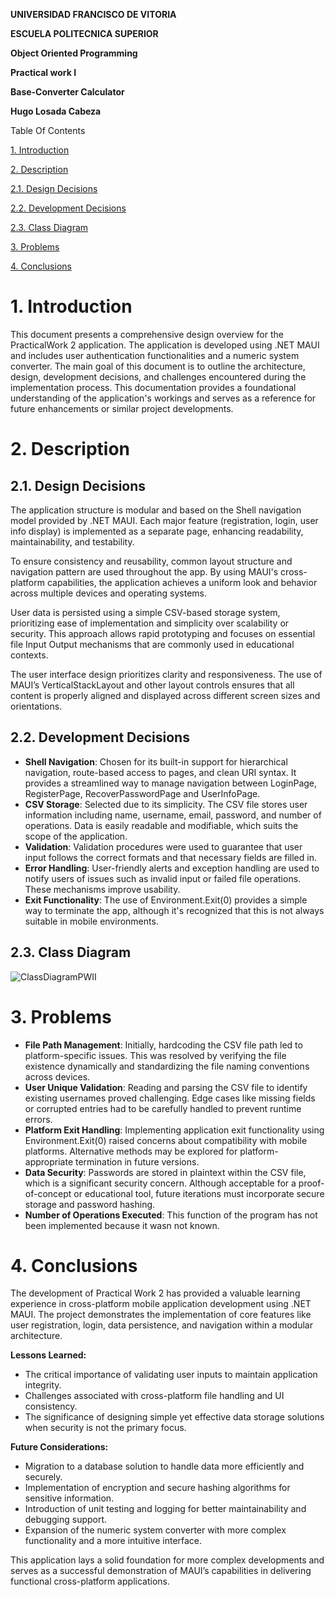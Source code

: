 **UNIVERSIDAD FRANCISCO DE VITORIA**

**ESCUELA POLITECNICA SUPERIOR**

**Object Oriented Programming**

**Practical work I**

**Base-Converter Calculator**

**Hugo Losada Cabeza**

Table Of Contents

[1\. Introduction](#_Toc199014689)

[2\. Description](#_Toc199014690)

[2.1. Design Decisions](#_Toc199014691)

[2.2. Development Decisions](#_Toc199014692)

[2.3. Class Diagram](#_Toc199014693)

[3\. Problems](#_Toc199014694)

[4\. Conclusions](#_Toc199014695)

# 1\. Introduction

This document presents a comprehensive design overview for the PracticalWork 2 application. The application is developed using .NET MAUI and includes user authentication functionalities and a numeric system converter. The main goal of this document is to outline the architecture, design, development decisions, and challenges encountered during the implementation process. This documentation provides a foundational understanding of the application's workings and serves as a reference for future enhancements or similar project developments.

# 2\. Description

## 2.1. Design Decisions

The application structure is modular and based on the Shell navigation model provided by .NET MAUI. Each major feature (registration, login, user info display) is implemented as a separate page, enhancing readability, maintainability, and testability.

To ensure consistency and reusability, common layout structure and navigation pattern are used throughout the app. By using MAUI's cross-platform capabilities, the application achieves a uniform look and behavior across multiple devices and operating systems.

User data is persisted using a simple CSV-based storage system, prioritizing ease of implementation and simplicity over scalability or security. This approach allows rapid prototyping and focuses on essential file Input Output mechanisms that are commonly used in educational contexts.

The user interface design prioritizes clarity and responsiveness. The use of MAUI’s VerticalStackLayout and other layout controls ensures that all content is properly aligned and displayed across different screen sizes and orientations.

## 2.2. Development Decisions

- **Shell Navigation**: Chosen for its built-in support for hierarchical navigation, route-based access to pages, and clean URI syntax. It provides a streamlined way to manage navigation between LoginPage, RegisterPage, RecoverPasswordPage and UserInfoPage.
- **CSV Storage**: Selected due to its simplicity. The CSV file stores user information including name, username, email, password, and number of operations. Data is easily readable and modifiable, which suits the scope of the application.
- **Validation**: Validation procedures were used to guarantee that user input follows the correct formats and that necessary fields are filled in.
- **Error Handling**: User-friendly alerts and exception handling are used to notify users of issues such as invalid input or failed file operations. These mechanisms improve usability.
- **Exit Functionality**: The use of Environment.Exit(0) provides a simple way to terminate the app, although it's recognized that this is not always suitable in mobile environments.

## 2.3. Class Diagram
![ClassDiagramPWII](https://github.com/user-attachments/assets/fae7e330-bfa4-4c1b-bcea-120d32aa4053)



# 3\. Problems

- **File Path Management**: Initially, hardcoding the CSV file path led to platform-specific issues. This was resolved by verifying the file existence dynamically and standardizing the file naming conventions across devices.
- **User Unique Validation**: Reading and parsing the CSV file to identify existing usernames proved challenging. Edge cases like missing fields or corrupted entries had to be carefully handled to prevent runtime errors.
- **Platform Exit Handling**: Implementing application exit functionality using Environment.Exit(0) raised concerns about compatibility with mobile platforms. Alternative methods may be explored for platform-appropriate termination in future versions.
- **Data Security**: Passwords are stored in plaintext within the CSV file, which is a significant security concern. Although acceptable for a proof-of-concept or educational tool, future iterations must incorporate secure storage and password hashing.
- **Number of Operations Executed**: This function of the program has not been implemented because it wasn not known.

# 4\. Conclusions

The development of Practical Work 2 has provided a valuable learning experience in cross-platform mobile application development using .NET MAUI. The project demonstrates the implementation of core features like user registration, login, data persistence, and navigation within a modular architecture.

**Lessons Learned:**

- The critical importance of validating user inputs to maintain application integrity.
- Challenges associated with cross-platform file handling and UI consistency.
- The significance of designing simple yet effective data storage solutions when security is not the primary focus.

**Future Considerations:**

- Migration to a database solution to handle data more efficiently and securely.
- Implementation of encryption and secure hashing algorithms for sensitive information.
- Introduction of unit testing and logging for better maintainability and debugging support.
- Expansion of the numeric system converter with more complex functionality and a more intuitive interface.

This application lays a solid foundation for more complex developments and serves as a successful demonstration of MAUI’s capabilities in delivering functional cross-platform applications.
